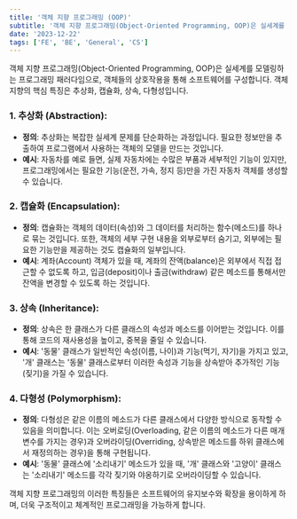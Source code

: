 ```yaml
---
title: '객체 지향 프로그래밍 (OOP)'
subtitle: '객체 지향 프로그래밍(Object-Oriented Programming, OOP)은 실세계를 모델링하는 프로그래밍 패러다임으로, 객체들의 상호작용을 통해 소프트웨어를 구성합니다. 객체 지향의 핵심 특징은 추상화, 캡슐화, 상속, 다형성입니다.'
date: '2023-12-22'
tags: ['FE', 'BE', 'General', 'CS']
---
```


객체 지향 프로그래밍(Object-Oriented Programming, OOP)은 실세계를 모델링하는 프로그래밍 패러다임으로, 객체들의 상호작용을 통해 소프트웨어를 구성합니다. 객체 지향의 핵심 특징은 추상화, 캡슐화, 상속, 다형성입니다.

### 1. 추상화 (Abstraction):

- **정의**: 추상화는 복잡한 실세계 문제를 단순화하는 과정입니다. 필요한 정보만을 추출하여 프로그램에서 사용하는 객체의 모델을 만드는 것입니다.
- **예시**: 자동차를 예로 들면, 실제 자동차에는 수많은 부품과 세부적인 기능이 있지만, 프로그래밍에서는 필요한 기능(운전, 가속, 정지 등)만을 가진 자동차 객체를 생성할 수 있습니다.

### 2. 캡슐화 (Encapsulation):

- **정의**: 캡슐화는 객체의 데이터(속성)와 그 데이터를 처리하는 함수(메소드)를 하나로 묶는 것입니다. 또한, 객체의 세부 구현 내용을 외부로부터 숨기고, 외부에는 필요한 기능만을 제공하는 것도 캡슐화의 일부입니다.
- **예시**: 계좌(Account) 객체가 있을 때, 계좌의 잔액(balance)은 외부에서 직접 접근할 수 없도록 하고, 입금(deposit)이나 출금(withdraw) 같은 메소드를 통해서만 잔액을 변경할 수 있도록 하는 것입니다.

### 3. 상속 (Inheritance):

- **정의**: 상속은 한 클래스가 다른 클래스의 속성과 메소드를 이어받는 것입니다. 이를 통해 코드의 재사용성을 높이고, 중복을 줄일 수 있습니다.
- **예시**: '동물' 클래스가 일반적인 속성(이름, 나이)과 기능(먹기, 자기)을 가지고 있고, '개' 클래스는 '동물' 클래스로부터 이러한 속성과 기능을 상속받아 추가적인 기능(짖기)을 가질 수 있습니다.

### 4. 다형성 (Polymorphism):

- **정의**: 다형성은 같은 이름의 메소드가 다른 클래스에서 다양한 방식으로 동작할 수 있음을 의미합니다. 이는 오버로딩(Overloading, 같은 이름의 메소드가 다른 매개변수를 가지는 경우)과 오버라이딩(Overriding, 상속받은 메소드를 하위 클래스에서 재정의하는 경우)을 통해 구현됩니다.
- **예시**: '동물' 클래스에 '소리내기' 메소드가 있을 때, '개' 클래스와 '고양이' 클래스는 '소리내기' 메소드를 각각 짖기와 야옹하기로 오버라이딩할 수 있습니다.

객체 지향 프로그래밍의 이러한 특징들은 소프트웨어의 유지보수와 확장을 용이하게 하며, 더욱 구조적이고 체계적인 프로그래밍을 가능하게 합니다.